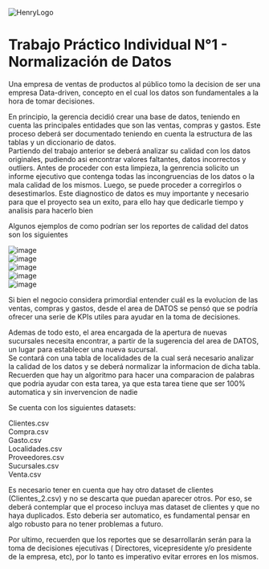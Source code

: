 ![HenryLogo](https://d31uz8lwfmyn8g.cloudfront.net/Assets/logo-henry-white-lg.png)



# Trabajo Práctico Individual N°1 - Normalización de Datos

<p> Una empresa de ventas de productos al público tomo la decision de ser una empresa Data-driven, concepto en el cual los datos son fundamentales a la hora de tomar decisiones.</p> 

En principio, la gerencia decidió crear una base de datos, teniendo en cuenta las principales entidades que son las ventas, compras y gastos.
Este proceso deberá ser documentado teniendo en cuenta la estructura de las tablas y un diccionario de datos.<br>
Partiendo del trabajo anterior se deberá analizar su calidad con los datos originales, pudiendo asi encontrar valores faltantes, datos incorrectos y outliers.
Antes de proceder con esta limpieza, la genrencia solicito un informe ejecutivo que contenga todas las incongruencias de los datos o la mala calidad de los mismos. Luego, se puede proceder a corregirlos o desestimarlos.
Este diagnostico de datos es muy importante y necesario para que el proyecto sea un exito, para ello hay que dedicarle tiempo y analisis para hacerlo bien

Algunos ejemplos de como podrían ser los reportes de calidad del datos son los siguientes

![image](https://user-images.githubusercontent.com/105241620/174602029-3c600b4a-1067-4b7d-a376-b0e0bd140b5d.png)<br>
![image](https://user-images.githubusercontent.com/105241620/174602143-cc30a557-110f-487a-8272-f7ad94dcbe27.png)<br>
![image](https://user-images.githubusercontent.com/105241620/174602248-37db7f80-8e95-4c24-91c8-55081284bc20.png)<br>
![image](https://user-images.githubusercontent.com/105241620/174602278-b162f15d-e626-4dae-91ee-41224f4173f8.png)<br>
![image](https://user-images.githubusercontent.com/105241620/174602296-a7943be5-cd11-44e2-826e-a33563395a89.png)<br>




Si bien el negocio considera primordial entender cuál es la evolucion de las ventas, compras y gastos, desde el area de DATOS se pensó que se podría ofrecer una serie de KPIs utiles para ayudar en la toma de decisiones.

Ademas de todo esto, el area encargada de la apertura de nuevas sucursales necesita encontrar, a partir de la sugerencia del area de DATOS, un lugar para establecer una nueva sucursal.<br>
Se contará con una tabla de localidades de la cual será necesario analizar la calidad de los datos y se deberá normalizar la informacion de dicha tabla.
Recuerden que hay un algoritmo para hacer una comparacion de palabras que podria ayudar con esta tarea, ya que esta tarea tiene que ser 100% automatica y sin invervencion de nadie<br>


Se cuenta con los siguientes datasets: 

Clientes.csv <br>
Compra.csv<br>
Gasto.csv<br>
Localidades.csv<br>
Proveedores.csv<br>
Sucursales.csv<br>
Venta.csv<br>

Es necesario tener en cuenta que hay otro dataset de clientes (Clientes_2.csv) y no se descarta que puedan aparecer otros. Por eso, se deberá contemplar que el proceso incluya mas dataset de clientes y que no haya duplicados. Esto deberia ser automatico, es fundamental pensar en algo robusto para no tener problemas a futuro.<br>

Por ultimo, recuerden que los reportes que se desarrollarán serán para la toma de decisiones ejecutivas ( Directores, vicepresidente y/o presidente de la empresa, etc), por lo tanto es imperativo evitar errores en los mismos. <br>


